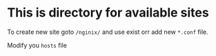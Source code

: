 # This is directory for available sites

To create new site goto `/nginix/` and use exist orr add  new `*.conf` file.

Modify you `hosts` file

